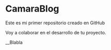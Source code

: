 # CamaraBlog
Este es mi primer repositorio creado en GitHub

Voy a colaborar en el desarrollo de tu proyecto.

__Blabla
